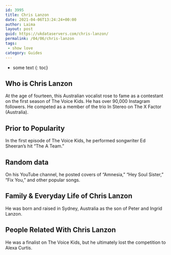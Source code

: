 ```yaml
---
id: 3995
title: Chris Lanzon
date: 2021-04-06T13:24:24+00:00
author: Laima
layout: post
guid: https://ukdataservers.com/chris-lanzon/
permalink: /04/06/chris-lanzon
tags:
 - show love
category: Guides
---
```


* some text
{: toc}


## Who is Chris Lanzon
                  
                  
                  
At the age of fourteen, this Australian vocalist rose to fame as a contestant on the first season of The Voice Kids. He has over 90,000 Instagram followers. He competed as a member of the trio In Stereo on The X Factor (Australia). 
                  
              
            
              
            
                
                
                
## Prior to Popularity
                  
                  
                  
In the first episode of The Voice Kids, he performed songwriter Ed Sheeran&#8217;s hit &#8220;The A Team.&#8221; 
                  
              
            
              
            
                
                
                
## Random data
                  
                  
                  
On his YouTube channel, he posted covers of &#8220;Amnesia,&#8221; &#8220;Hey Soul Sister,&#8221; &#8220;Fix You,&#8221; and other popular songs. 
                  
              
            
              
            
                
                
                
## Family & Everyday Life of Chris Lanzon
                  
                  
                  
He was born and raised in Sydney, Australia as the son of Peter and Ingrid Lanzon. 
                  
              
            
              
            
                
                
                
## People Related With Chris Lanzon
                  
                  
                  
He was a finalist on The Voice Kids, but he ultimately lost the competition to Alexa Curtis. 
                  
              
            
              
            
                
              
            
              
              
            
            
              
            
          
          
          